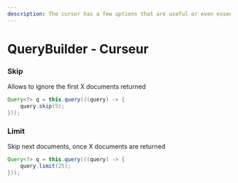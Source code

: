```yaml
---
description: The cursor has a few options that are useful or even essential
---
```


# QueryBuilder - Curseur

### Skip

Allows to ignore the first X documents returned

```java
Query<?> q = this.query(((query) -> {
    query.skip(5);
}));
```

### Limit

Skip next documents, once X documents are returned

```java
Query<?> q = this.query(((query) -> {
    query.limit(25);
}));
```
